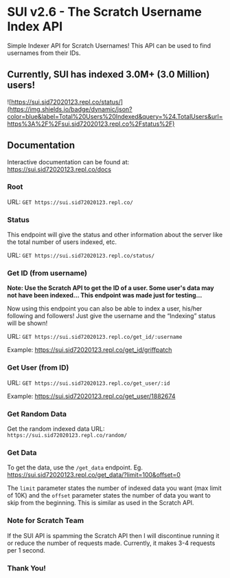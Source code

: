 # SUI v2.6 - The Scratch Username Index API

Simple Indexer API for Scratch Usernames! This API can be used to find usernames from their IDs.

## Currently, SUI has indexed 3.0M+ (3.0 Million) users!

![https://sui.sid72020123.repl.co/status/](https://img.shields.io/badge/dynamic/json?color=blue&label=Total%20Users%20Indexed&query=%24.TotalUsers&url=https%3A%2F%2Fsui.sid72020123.repl.co%2Fstatus%2F)

## Documentation

Interactive documentation can be found at: https://sui.sid72020123.repl.co/docs

### Root

URL: ```GET https://sui.sid72020123.repl.co/```

### Status

This endpoint will give the status and other information about the server like the total number of users indexed, etc.

URL: ```GET https://sui.sid72020123.repl.co/status/```

### Get ID (from username)
**Note: Use the Scratch API to get the ID of a user. Some user's data may not have been indexed… This endpoint was made just for testing…**

Now using this endpoint you can also be able to index a user, his/her following and followers! Just give the username and the “Indexing” status will be shown!

URL: ```GET https://sui.sid72020123.repl.co/get_id/:username```

Example: https://sui.sid72020123.repl.co/get_id/griffpatch

### Get User (from ID)

URL: ```GET https://sui.sid72020123.repl.co/get_user/:id```

Example: https://sui.sid72020123.repl.co/get_user/1882674

### Get Random Data
Get the random indexed data
URL: ```https://sui.sid72020123.repl.co/random/```

### Get Data
To get the data, use the ```/get_data``` endpoint. Eg. https://sui.sid72020123.repl.co/get_data/?limit=100&offset=0

The ```limit``` parameter states the number of indexed data you want (max limit of 10K) and the ```offset``` parameter states the number of data you want to skip from the beginning. This is similar as used in the Scratch API.

### Note for Scratch Team
If the SUI API is spamming the Scratch API then I will discontinue running it or reduce the number of requests made. Currently, it makes 3-4 requests per 1 second.

### Thank You!
